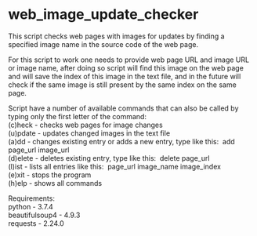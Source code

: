 # web_image_update_checker
This script checks web pages with images for updates by finding a specified image name in the source code of the web page.

For this script to work one needs to provide web page URL and image URL or image name, after doing so script will find this image on the web page and will save the index of this image in the text file, and in the future will check if the same image is still present by the same index on the same page.

Script have a number of available commands that can also be called by typing only the first letter of the command:  
(c)heck  - checks web pages for image changes  
(u)pdate - updates changed images in the text file  
(a)dd    - changes existing entry or adds a new entry, type like this:  add page_url image_url  
(d)elete - deletes existing entry, type like this:  delete page_url  
(l)ist   - lists all entries like this:  page_url image_name image_index  
(e)xit   - stops the program  
(h)elp   - shows all commands  

Requirements:  
python - 3.7.4  
beautifulsoup4 - 4.9.3  
requests - 2.24.0  
